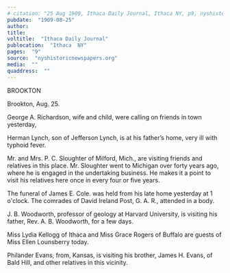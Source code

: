 ```yaml
---
# citation: "25 Aug 1909, Ithaca Daily Journal, Ithaca NY, p9, nyshistoricnewspapers.org."
pubdate:  "1909-08-25"
author: 
title: 
voltitle:  "Ithaca Daily Journal"
publocation:  "Ithaca  NY"
pages:  "9"
source:  "nyshistoricnewspapers.org"
media:  ""
quaddress:  ""
---
```

BROOKTON 

Brookton, Aug. 25. 

George A. Richardson, wife and child, were calling on friends in town yesterday, 

Herman Lynch, son of Jefferson Lynch, is at his father’s home, very ill with typhoid fever. 

Mr. and Mrs. P. C. Sloughter of Milford, Mich., are visiting friends and relatives in this place. Mr. Sloughter went to Michigan over forty years ago, where he is engaged in the undertaking business. He makes it a point to visit his relatives here once in every four or five years. 

The funeral of James E. Cole. was held from his late home yesterday at 1 o'clock. The comrades of David Ireland Post, G. A. R., attended in a body. 

J. B. Woodworth, professor of geology at Harvard University, is visiting his father, Rev. A. B. Woodworth, for a few days. 

Miss Lydia Kellogg of Ithaca and Miss Grace Rogers of Buffalo are guests of Miss Ellen Lounsberry today. 

Philander Evans, from, Kansas, is visiting his brother, James H. Evans, of Bald Hill, and other relatives in this vicinity. 


